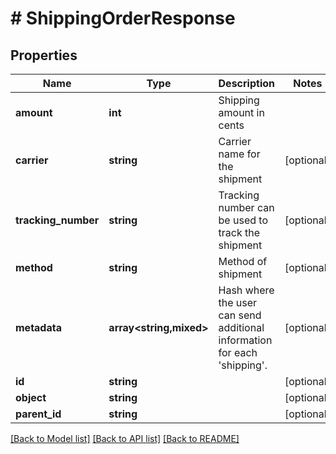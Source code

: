 # # ShippingOrderResponse

## Properties

Name | Type | Description | Notes
------------ | ------------- | ------------- | -------------
**amount** | **int** | Shipping amount in cents |
**carrier** | **string** | Carrier name for the shipment | [optional]
**tracking_number** | **string** | Tracking number can be used to track the shipment | [optional]
**method** | **string** | Method of shipment | [optional]
**metadata** | **array<string,mixed>** | Hash where the user can send additional information for each &#39;shipping&#39;. | [optional]
**id** | **string** |  | [optional]
**object** | **string** |  | [optional]
**parent_id** | **string** |  | [optional]

[[Back to Model list]](../../README.md#models) [[Back to API list]](../../README.md#endpoints) [[Back to README]](../../README.md)
